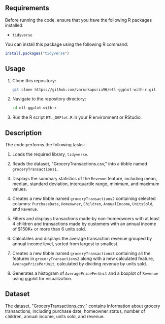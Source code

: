 ## Requirements

Before running the code, ensure that you have the following R packages installed:

- `tidyverse`

You can install this package using the following R command:

```R
install.packages("tidyverse")
```

## Usage

1. Clone this repository:

   ```bash
   git clone https://github.com/varunkapuria96/etl-ggplot-with-r.git
   ```

2. Navigate to the repository directory:

   ```bash
   cd etl-ggplot-with-r
   ```

3. Run the R script `ETL_GGPlot.R` in your R environment or RStudio.

## Description

The code performs the following tasks:

1. Loads the required library, `tidyverse`.

2. Reads the dataset, "GroceryTransactions.csv," into a tibble named `groceryTransactions1`.

3. Displays the summary statistics of the `Revenue` feature, including mean, median, standard deviation, interquartile range, minimum, and maximum values.

4. Creates a new tibble named `groceryTransactions2` containing selected columns: `PurchaseDate`, `Homeowner`, `Children`, `AnnualIncome`, `UnitsSold`, and `Revenue`.

5. Filters and displays transactions made by non-homeowners with at least 4 children and transactions made by customers with an annual income of $150K+ or more than 6 units sold.

6. Calculates and displays the average transaction revenue grouped by annual income level, sorted from largest to smallest.

7. Creates a new tibble named `groceryTransactions3` containing all the features in `groceryTransactions2` along with a new calculated feature, `AveragePricePerUnit`, calculated by dividing revenue by units sold.

8. Generates a histogram of `AveragePricePerUnit` and a boxplot of `Revenue` using ggplot for visualization.

## Dataset

The dataset, "GroceryTransactions.csv," contains information about grocery transactions, including purchase date, homeowner status, number of children, annual income, units sold, and revenue.
